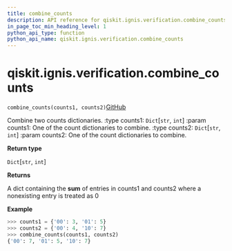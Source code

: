 ```yaml
---
title: combine_counts
description: API reference for qiskit.ignis.verification.combine_counts
in_page_toc_min_heading_level: 1
python_api_type: function
python_api_name: qiskit.ignis.verification.combine_counts
---
```


# qiskit.ignis.verification.combine\_counts

<span id="qiskit.ignis.verification.combine_counts" />

`combine_counts(counts1, counts2)`[GitHub](https://github.com/qiskit-community/qiskit-ignis/tree/stable/0.7/qiskit/ignis/verification/tomography/data.py "view source code")

Combine two counts dictionaries. :type counts1: `Dict`\[`str`, `int`] :param counts1: One of the count dictionaries to combine. :type counts2: `Dict`\[`str`, `int`] :param counts2: One of the count dictionaries to combine.

**Return type**

`Dict`\[`str`, `int`]

**Returns**

A dict containing the **sum** of entries in counts1 and counts2 where a nonexisting entry is treated as 0

**Example**

```python
>>> counts1 = {'00': 3, '01': 5}
>>> counts2 = {'00': 4, '10': 7}
>>> combine_counts(counts1, counts2)
{'00': 7, '01': 5, '10': 7}
```

